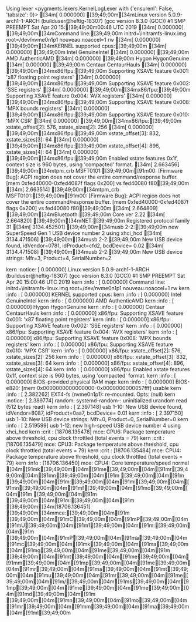 Using lexer <pygments.lexers.KernelLogLexer with {'ensurenl': False, 'tabsize': 0}>
[34m[    0.000000] [39;49;00m[34mLinux version 5.0.9-arch1-1-ARCH (builduser@heftig-18307) (gcc version 8.3.0 (GCC)) #1 SMP PREEMPT Sat Apr 20 15:[39;49;00m00:46 UTC 2019
[34m[    0.000000] [39;49;00m[34mCommand line:[39;49;00m initrd=\initramfs-linux.img root=/dev/nvme0n1p1 nouveau.noaccel=1 rw
[34m[    0.000000] [39;49;00m[34mKERNEL supported cpus:[39;49;00m
[34m[    0.000000] [39;49;00m  Intel GenuineIntel
[34m[    0.000000] [39;49;00m  AMD AuthenticAMD
[34m[    0.000000] [39;49;00m  Hygon HygonGenuine
[34m[    0.000000] [39;49;00m  Centaur CentaurHauls
[34m[    0.000000] [39;49;00m[34mx86/fpu:[39;49;00m Supporting XSAVE feature 0x001: 'x87 floating point registers'
[34m[    0.000000] [39;49;00m[34mx86/fpu:[39;49;00m Supporting XSAVE feature 0x002: 'SSE registers'
[34m[    0.000000] [39;49;00m[34mx86/fpu:[39;49;00m Supporting XSAVE feature 0x004: 'AVX registers'
[34m[    0.000000] [39;49;00m[34mx86/fpu:[39;49;00m Supporting XSAVE feature 0x008: 'MPX bounds registers'
[34m[    0.000000] [39;49;00m[34mx86/fpu:[39;49;00m Supporting XSAVE feature 0x010: 'MPX CSR'
[34m[    0.000000] [39;49;00m[34mx86/fpu:[39;49;00m xstate_offset[2]:  576, xstate_sizes[2]:  256
[34m[    0.000000] [39;49;00m[34mx86/fpu:[39;49;00m xstate_offset[3]:  832, xstate_sizes[3]:   64
[34m[    0.000000] [39;49;00m[34mx86/fpu:[39;49;00m xstate_offset[4]:  896, xstate_sizes[4]:   64
[34m[    0.000000] [39;49;00m[34mx86/fpu:[39;49;00m Enabled xstate features 0x1f, context size is 960 bytes, using 'compacted' format.
[34m[    2.663456] [39;49;00m[34mtpm_crb MSFT0101:[39;49;00m[91m00: [Firmware Bug]: ACPI region does not cover the entire command/response buffer. [mem 0xfed40000-0xfed4087f flags 0x200] vs fed40080 f80[39;49;00m
[34m[    2.663514] [39;49;00m[34mtpm_crb MSFT0101:[39;49;00m[91m00: [Firmware Bug]: ACPI region does not cover the entire command/response buffer. [mem 0xfed40000-0xfed4087f flags 0x200] vs fed40080 f80[39;49;00m
[34m[    2.664809] [39;49;00m[34mBluetooth:[39;49;00m Core ver 2.22
[34m[    2.664820] [39;49;00m[34mNET:[39;49;00m Registered protocol family 31
[34m[ 3134.452501] [39;49;00m[34musb 2-2:[39;49;00m new SuperSpeed Gen 1 USB device number 2 using xhci_hcd
[34m[ 3134.471506] [39;49;00m[34musb 2-2:[39;49;00m New USB device found, idVendor=0781, idProduct=cfd2, bcdDevice= 0.02
[34m[ 3134.471508] [39;49;00m[34musb 2-2:[39;49;00m New USB device strings: Mfr=3, Product=4, SerialNumber=2

kern  :notice: [    0.000000] Linux version 5.0.9-arch1-1-ARCH (builduser@heftig-18307) (gcc version 8.3.0 (GCC)) #1 SMP PREEMPT Sat Apr 20 15:00:46 UTC 2019
kern  :info  : [    0.000000] Command line: initrd=\initramfs-linux.img root=/dev/nvme0n1p1 nouveau.noaccel=1 rw
kern  :info  : [    0.000000] KERNEL supported cpus:
kern  :info  : [    0.000000]   Intel GenuineIntel
kern  :info  : [    0.000000]   AMD AuthenticAMD
kern  :info  : [    0.000000]   Hygon HygonGenuine
kern  :info  : [    0.000000]   Centaur CentaurHauls
kern  :info  : [    0.000000] x86/fpu: Supporting XSAVE feature 0x001: 'x87 floating point registers'
kern  :info  : [    0.000000] x86/fpu: Supporting XSAVE feature 0x002: 'SSE registers'
kern  :info  : [    0.000000] x86/fpu: Supporting XSAVE feature 0x004: 'AVX registers'
kern  :info  : [    0.000000] x86/fpu: Supporting XSAVE feature 0x008: 'MPX bounds registers'
kern  :info  : [    0.000000] x86/fpu: Supporting XSAVE feature 0x010: 'MPX CSR'
kern  :info  : [    0.000000] x86/fpu: xstate_offset[2]:  576, xstate_sizes[2]:  256
kern  :info  : [    0.000000] x86/fpu: xstate_offset[3]:  832, xstate_sizes[3]:   64
kern  :info  : [    0.000000] x86/fpu: xstate_offset[4]:  896, xstate_sizes[4]:   64
kern  :info  : [    0.000000] x86/fpu: Enabled xstate features 0x1f, context size is 960 bytes, using 'compacted' format.
kern  :info  : [    0.000000] BIOS-provided physical RAM map:
kern  :info  : [    0.000000] BIOS-e820: [mem 0x0000000000000000-0x0000000000057fff] usable
kern  :info  : [    2.382262] EXT4-fs (nvme0n1p1): re-mounted. Opts: (null)
kern  :notice: [    2.389774] random: systemd-random-: uninitialized urandom read (512 bytes read)
kern  :info  : [    2.397148] usb 1-10: New USB device found, idVendor=8087, idProduct=0aa7, bcdDevice= 0.01
kern  :info  : [    2.397150] usb 1-10: New USB device strings: Mfr=0, Product=0, SerialNumber=0
kern  :info  : [    2.519599] usb 1-12: new high-speed USB device number 4 using xhci_hcd
kern  :crit  : [18706.135478] mce: CPU6: Package temperature above threshold, cpu clock throttled (total events = 79)
kern  :crit  : [18706.135479] mce: CPU3: Package temperature above threshold, cpu clock throttled (total events = 79)
kern  :crit  : [18706.135484] mce: CPU4: Package temperature above threshold, cpu clock throttled (total events = 79)
kern  :info  : [18706.136450] mce: CPU4: Core temperature/speed normal
[04m[91mk[39;49;00m[04m[91me[39;49;00m[04m[91mr[39;49;00m[04m[91mn[39;49;00m[04m[91m [39;49;00m[04m[91m [39;49;00m[04m[91m:[39;49;00m[04m[91mi[39;49;00m[04m[91mn[39;49;00m[04m[91mf[39;49;00m[04m[91mo[39;49;00m[04m[91m [39;49;00m[04m[91m [39;49;00m[04m[91m:[39;49;00m[04m[91m [39;49;00m[34m[18706.136451] [39;49;00m[34mmce:[39;49;00m[04m[91m [39;49;00m[04m[91mC[39;49;00m[04m[91mP[39;49;00m[04m[91mU[39;49;00m[04m[91m1[39;49;00m[04m[91m:[39;49;00m[04m[91m [39;49;00m[04m[91mP[39;49;00m[04m[91ma[39;49;00m[04m[91mc[39;49;00m[04m[91mk[39;49;00m[04m[91ma[39;49;00m[04m[91mg[39;49;00m[04m[91me[39;49;00m[04m[91m [39;49;00m[04m[91mt[39;49;00m[04m[91me[39;49;00m[04m[91mm[39;49;00m[04m[91mp[39;49;00m[04m[91me[39;49;00m[04m[91mr[39;49;00m[04m[91ma[39;49;00m[04m[91mt[39;49;00m[04m[91mu[39;49;00m[04m[91mr[39;49;00m[04m[91me[39;49;00m[04m[91m/[39;49;00m[04m[91ms[39;49;00m[04m[91mp[39;49;00m[04m[91me[39;49;00m[04m[91me[39;49;00m[04m[91md[39;49;00m[04m[91m [39;49;00m[04m[91mn[39;49;00m[04m[91mo[39;49;00m[04m[91mr[39;49;00m[04m[91mm[39;49;00m[04m[91ma[39;49;00m[04m[91ml[39;49;00m

